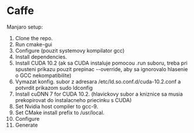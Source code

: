 # Caffe
Manjaro setup:

1. Clone the repo.
1. Run cmake-gui
1. Configure (pouzit systemovy kompilator gcc)
1. Install dependencies.
1. Install CUDA 10.2 (ak sa CUDA instaluje pomocou .run suboru, treba pri spusteni prikazu pouzit prepinac --override, aby sa ignorovalo hlasenie o GCC nekompatibilite)
1. Vymazat konfig. subor z adresara /etc/ld.so.conf.d/cuda-10.2.conf a potvrdit prikazom sudo ldconfig
1. Install cuDNN 7 for CUDA 10.2. (hlavickovy subor a kniznice sa musia prekopirovat do instalacneho priecinku s CUDA)
1. Set Nvidia host compiler to gcc-9.
1. Set CMake install prefix to /usr/local.
1. Configure
1. Generate
